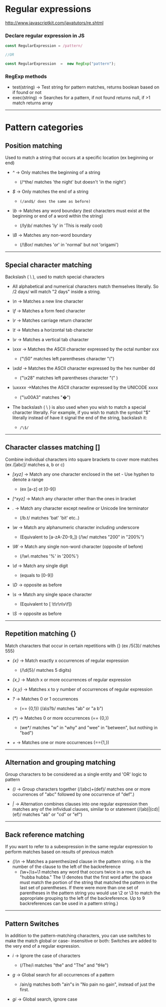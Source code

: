 # Regular expressions
http://www.javascriptkit.com/javatutors/re.shtml

### Declare regular expression in JS

```js
const RegularExpression = /pattern/

//OR

const RegularExpression  =  new RegExp("pattern");
```

### RegExp methods
- test(string) -> Test string for pattern matches, returns boolean based on if found or not
- exec(string) -> Searches for a pattern, if not found returns null, if >1 match returns array

---


# Pattern categories

## Position matching
Used to match a string that occurs at a specific location (ex beginning or end)

- *^* -> Only matches the beginning of a string 
	+ (/^the/ matches 'the night' but doesn't 'in the night')

- *$* -> Only matches the end of a string 
	+ `(/and$/ does the same as before)`

- *\b* -> Matches any word boundary (test characters must exist at the beginning or end of a word within the string) 
	+ (/ly\b/ matches 'ly' in 'This is real*ly* cool)

- *\B* -> Matches any non-word boundary 
	+ (/\Bor/ matches 'or' in 'normal' but not 'origami')


---


## Special character matching
Backslash ( \ ), used to match special characters 

- All alphabetical and numerical characters match themselves literally. So /2 days/ will match "2 days" inside a string.

- *\n* -> Matches a new line character

- *\f* -> Matches a form feed character

- *\r* -> Matches carriage return character

- *\t* -> Matches a horizontal tab character

- *\v* -> Matches a vertical tab character

- *\xxx* -> Matches the ASCII character expressed by the octal number xxx 
	+ ("\50" matches left parentheses character "(")

- *\xdd* -> Matches the ASCII character expressed by the hex number dd 
	+ ("\x28" matches left parentheses character "(" )

- *\uxxxx* ->Matches the ASCII character expressed by the UNICODE xxxx 
	+ ("\u00A3" matches "�")

- The backslash ( \ ) is also used when you wish to match a special character literally. For example, if you wish to match the symbol "$" literally instead of have it signal the end of the string, backslash it: 
	+ ```/\$/ ```


---


## Character classes matching []
Combine individual characters into square brackets to cover more matches (ex /[abc]/ matches a, b or c)

- *[xyz]* -> Match any one character enclosed in the set - Use hyphen to denote a range 
	+ (ex [a-z] ot [0-9])

- *[^xyz]* -> Match any character other than the ones in bracket

- *.* -> Match any character except newline or Unicode line terminator 
	+ (/b.t/ matches 'bat' 'bit' etc..)

- *\w* -> Match any alphanumeric character including underscore 
	+ (Equivalent to [a-zA-Z0-9_]) (/\w/ matches "200" in "200%")

- *\W* -> Match any single non-word character (opposite of before) 
	+ (/\w\ matches '%' in '200%')

- *\d* -> Match any single digit 
	+ (equals to [0-9])

- *\D* -> opposite as before

- *\s* -> Match any single space character 
	+ (Equivalent to [ \t\r\n\v\f])

- *\S* -> opposite as before


---


## Repetition matching {}
Match characters that occur in certain repetitions with {} (ex /5{3}/ matches 555)

- *{x}* -> Match exactly x occurrences of regular expression 
	+ (/\d{5}/ matches 5 digits)

- *{x,}* -> Match x or more occurrences of regular expression


- *{x,y}* -> Matches x to y number of occurrences of regular expression

- *?* -> Matches 0 or 1 occurrences 
	+ (== {0,1}) (/a\s?b/ matches "ab" or "a b")

- (\*) -> Matches 0 or more occurrences (== {0,}) 
	+ (we*/ matches "w" in "why" and "wee" in "between", but nothing in "bad")

- *+* -> Matches one or more occurrences (=={1,})


---


## Alternation and grouping matching
Group characters to be considered as a single entity and 'OR' logic to pattern

- *()* -> Group characters together (/(abc)+(def)/ matches one or more occurrences of "abc" followed by one occurrence of "def".)

- *|* -> Alternation combines clauses into one regular expression then matches any of the infividual clauses, similar to or statement (/(ab)|(cd)|(ef)/ matches "ab" or "cd" or "ef")


---


## Back reference matching
If you want to refer to a subexpression in the same regular expression to perform matches based on results of previous match
	
- *()\n* -> Matches a parenthesized clause in the pattern string. n is the number of the clause to the left of the backreference 
	+ (\w+)\s+\1 matches any word that occurs twice in a row, such as "hubba hubba." The \1 denotes that the first word after the space must match the portion of the string that matched the pattern in the last set of parentheses. If there were more than one set of parentheses in the pattern string you would use \2 or \3 to match the appropriate grouping to the left of the backreference. Up to 9 backreferences can be used in a pattern string.)


---


## Pattern Switches
In addition to the pattern-matching characters, you can use switches to make the match global or case- insensitive or both: Switches are added to the very end of a regular expression.

- *i* -> Ignore the case of characters
	+ (/The/i matches "the" and "The" and "tHe")

- *g* -> Global search for all occurrences of a pattern
	+ /ain/g matches both "ain"s in "No pain no gain", instead of just the first.
	
- *gi* -> Global search, ignore case 



















